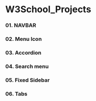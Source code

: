 ﻿# W3School_Projects
### 01. NAVBAR
### 02. Menu Icon
### 03. Accordion
### 04. Search menu
### 05. Fixed Sidebar
### 06. Tabs
